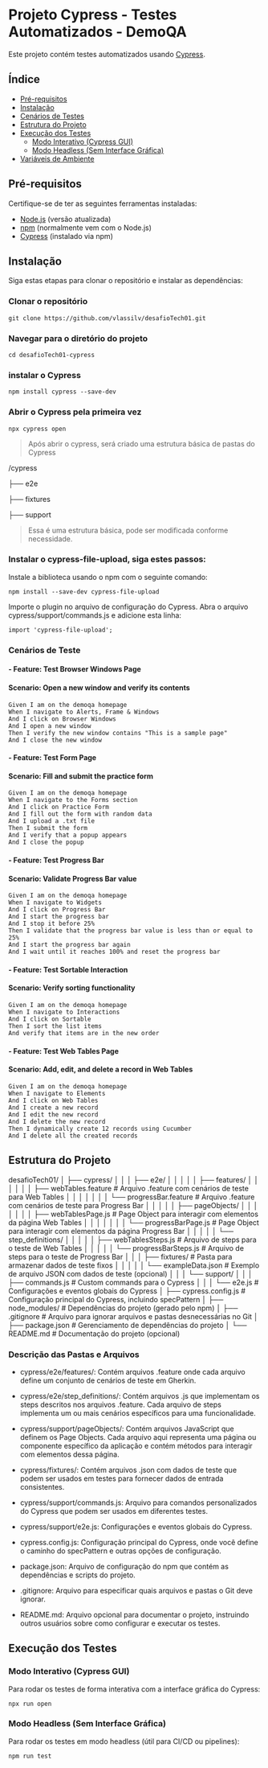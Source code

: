 # Projeto Cypress - Testes Automatizados - DemoQA
   Este projeto contém testes automatizados usando [Cypress](https://www.cypress.io/). 

## Índice

- [Pré-requisitos](#pré-requisitos)
- [Instalação](#instalação)
- [Cenários de Testes](#cenários-de-testes)
- [Estrutura do Projeto](#estrutura-do-projeto)
- [Execução dos Testes](#execução-dos-testes)
  - [Modo Interativo (Cypress GUI)](#modo-interativo-cypress-gui)
  - [Modo Headless (Sem Interface Gráfica)](#modo-headless-sem-interface-gráfica)
- [Variáveis de Ambiente](#variáveis-de-ambiente)

## Pré-requisitos

Certifique-se de ter as seguintes ferramentas instaladas:

- [Node.js](https://nodejs.org/en/) (versão atualizada)
- [npm](https://www.npmjs.com/) (normalmente vem com o Node.js)
- [Cypress](https://www.cypress.io/) (instalado via npm)

## Instalação

Siga estas etapas para clonar o repositório e instalar as dependências:

### Clonar o repositório
```
git clone https://github.com/vlassilv/desafioTech01.git
```
### Navegar para o diretório do projeto
```
cd desafioTech01-cypress
```

### instalar o Cypress
```
npm install cypress --save-dev
```

### Abrir o Cypress pela primeira vez
```
npx cypress open
```
> Após abrir o cypress, será criado uma estrutura básica de pastas do Cypress

/cypress

  ├── e2e

  ├── fixtures

  ├── support

> Essa é uma estrutura básica, pode ser modificada conforme necessidade.


### Instalar o cypress-file-upload, siga estes passos:

Instale a biblioteca usando o npm com o seguinte comando:
```
npm install --save-dev cypress-file-upload
```
Importe o plugin no arquivo de configuração do Cypress. Abra o arquivo cypress/support/commands.js e adicione esta linha:

```
import 'cypress-file-upload';
```
### Cenários de Teste

#### - Feature: Test Browser Windows Page
#### Scenario: Open a new window and verify its contents
    Given I am on the demoqa homepage
    When I navigate to Alerts, Frame & Windows
    And I click on Browser Windows
    And I open a new window
    Then I verify the new window contains "This is a sample page"
    And I close the new window

#### - Feature: Test Form Page
#### Scenario: Fill and submit the practice form
    Given I am on the demoqa homepage  
    When I navigate to the Forms section  
    And I click on Practice Form
    And I fill out the form with random data
    And I upload a .txt file
    Then I submit the form
    And I verify that a popup appears
    And I close the popup

#### - Feature: Test Progress Bar
#### Scenario: Validate Progress Bar value
    Given I am on the demoqa homepage
    When I navigate to Widgets
    And I click on Progress Bar
    And I start the progress bar
    And I stop it before 25%
    Then I validate that the progress bar value is less than or equal to 25%
    And I start the progress bar again
    And I wait until it reaches 100% and reset the progress bar

#### - Feature: Test Sortable Interaction
#### Scenario: Verify sorting functionality
    Given I am on the demoqa homepage
    When I navigate to Interactions
    And I click on Sortable
    Then I sort the list items
    And verify that items are in the new order

#### - Feature: Test Web Tables Page
#### Scenario: Add, edit, and delete a record in Web Tables
    Given I am on the demoqa homepage
    When I navigate to Elements
    And I click on Web Tables
    And I create a new record
    And I edit the new record
    And I delete the new record
    Then I dynamically create 12 records using Cucumber
    And I delete all the created records

## Estrutura do Projeto

desafioTech01/
│
├── cypress/
│   │
│   ├── e2e/
│   │   │
│   │   ├── features/
│   │   │
│   │   │    ├── webTables.feature           # Arquivo .feature com cenários de teste para Web Tables
│   │   │    │
│   │   │    └── progressBar.feature         # Arquivo .feature com cenários de teste para Progress Bar
│   │   │
│   │   ├── pageObjects/
│   │   │   │
│   │   │   ├── webTablesPage.js            # Page Object para interagir com elementos da página Web Tables
│   │   │   │
│   │   │   └── progressBarPage.js          # Page Object para interagir com elementos da página Progress Bar
│   │   │
│   │   └── step_definitions/
│   │       │
│   │       ├── webTablesSteps.js           # Arquivo de steps para o teste de Web Tables
│   │       │
│   │       └── progressBarSteps.js         # Arquivo de steps para o teste de Progress Bar
│   │ 
│   ├── fixtures/                           # Pasta para armazenar dados de teste fixos
│   │   │
│   │   └── exampleData.json                # Exemplo de arquivo JSON com dados de teste (opcional)
│   │
│   └── support/
│       │
│       ├── commands.js                     # Custom commands para o Cypress
│       │
│       └── e2e.js                          # Configurações e eventos globais do Cypress 
│ 
├── cypress.config.js                   # Configuração principal do Cypress, incluindo specPattern
│ 
├── node_modules/                           # Dependências do projeto (gerado pelo npm)
│ 
├── .gitignore                              # Arquivo para ignorar arquivos e pastas desnecessárias no Git
│ 
├── package.json                            # Gerenciamento de dependências do projeto
│ 
└── README.md                               # Documentação do projeto (opcional)

### Descrição das Pastas e Arquivos

- cypress/e2e/features/: Contém arquivos .feature onde cada arquivo define um conjunto de cenários de teste em Gherkin.

- cypress/e2e/step_definitions/: Contém arquivos .js que implementam os steps descritos nos arquivos .feature. Cada arquivo de steps implementa um ou mais cenários específicos para uma funcionalidade.

- cypress/support/pageObjects/: Contém arquivos JavaScript que definem os Page Objects. Cada arquivo aqui representa uma página ou componente específico da aplicação e contém métodos para interagir com elementos dessa página.

- cypress/fixtures/: Contém arquivos .json com dados de teste que podem ser usados em testes para fornecer dados de entrada consistentes.

- cypress/support/commands.js: Arquivo para comandos personalizados do Cypress que podem ser usados em diferentes testes.

- cypress/support/e2e.js: Configurações e eventos globais do Cypress.

- cypress.config.js: Configuração principal do Cypress, onde você define o caminho do specPattern e outras opções de configuração.

- package.json: Arquivo de configuração do npm que contém as dependências e scripts do projeto.

- .gitignore: Arquivo para especificar quais arquivos e pastas o Git deve ignorar.

- README.md: Arquivo opcional para documentar o projeto, instruindo outros usuários sobre como configurar e executar os testes.

## Execução dos Testes

### Modo Interativo (Cypress GUI)
Para rodar os testes de forma interativa com a interface gráfica do Cypress:
```
npx run open
```
### Modo Headless (Sem Interface Gráfica)
Para rodar os testes em modo headless (útil para CI/CD ou pipelines):
```
npm run test
```